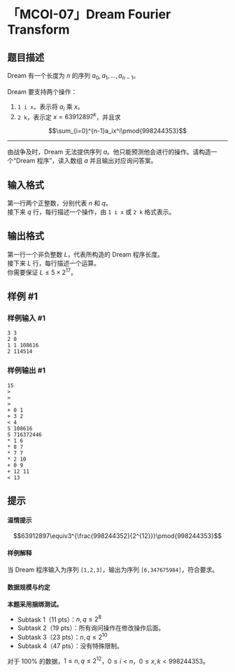 # 「MCOI-07」Dream Fourier Transform

## 题目描述

Dream 有一个长度为 $n$ 的序列 $a_0,a_1,\dots,a_{n-1}$。  

Dream 要支持两个操作：

 1. `1 i x`，表示将 $a_i$ 乘 $x$。
 2. `2 k`，表示定 $x=63912897^k$，并且求

$$\sum_{i=0}^{n-1}a_ix^i\pmod{998244353}$$

---

由战争及时，Dream 无法提供序列 $a$。他只能预测他会进行的操作。请构造一个“Dream 程序”，读入数组 $a$ 并且输出对应询问答案。  

## 输入格式

第一行两个正整数，分别代表 $n$ 和 $q$。  
接下来 $q$ 行，每行描述一个操作，由 `1 i x` 或 `2 k` 格式表示。

## 输出格式

第一行一个非负整数 $L$，代表所构造的 Dream 程序长度。  
接下来 $L$ 行，每行描述一个运算。  
你需要保证 $L\le5\times2^{17}$。

## 样例 #1

### 样例输入 #1
```
3 3
2 0
1 1 108616
2 114514
```

### 样例输出 #1

```
15
>
>
>
+ 0 1
+ 3 2
< 4
S 108616
S 716372446
* 1 6
* 8 7
* 7 7
* 2 10
+ 0 9
+ 12 11
< 13
```

## 提示

#### 温情提示

$$63912897\equiv3^{\frac{998244352}{2^{12}}}\pmod{998244353}$$

#### 样例解释

当 Dream 程序输入为序列 `[1,2,3]`，输出为序列 `[6,347675984]`，符合要求。

#### 数据规模与约定

**本题采用捆绑测试。**

 - Subtask 1（11 pts）：$n,q\le2^8$
 - Subtask 2（19 pts）：所有询问操作在修改操作后面。
 - Subtask 3（23 pts）：$n,q\le2^{10}$
 - Subtask 4（47 pts）：没有特殊限制。

对于 $100\%$ 的数据，$1\le n,q\le2^{12}$，$0\le i<n$，$0\le x,k<998244353$。
